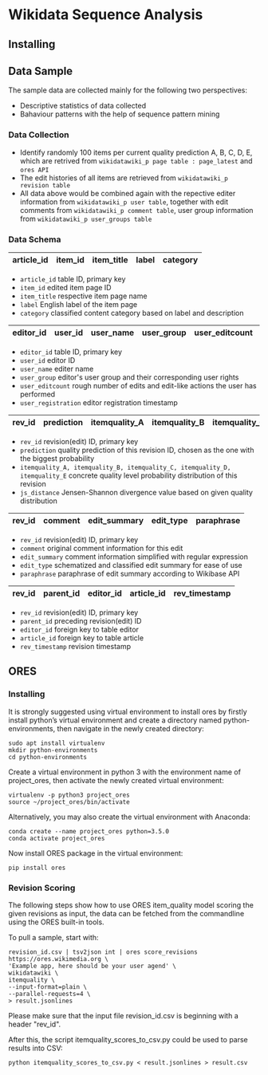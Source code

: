 # Wikidata Sequence Analysis

## Installing  

## Data Sample

The sample data are collected mainly for the following two perspectives: 

* Descriptive statistics of data collected
* Bahaviour patterns with the help of sequence pattern mining

### Data Collection 
* Identify randomly 100 items per current quality prediction A, B, C, D, E, which are retrived from ```wikidatawiki_p page table : page_latest``` and ```ores API```
* The edit histories of all items are retrieved from ```wikidatawiki_p revision table```
* All data above would be combined again with the repective editer information from ```wikidatawiki_p user table```, together with edit comments from ```wikidatawiki_p comment table```, user group information from ```wikidatawiki_p user_groups table```

### Data Schema
| article_id | item_id | item_title | label | category|
| :---: | :---: | :---: | :---: | :---: |

* ```article_id``` table ID, primary key
* ```item_id``` edited item page ID
* ```item_title``` respective item page name 
* ```label``` English label of the item page
* ```category``` classified content category based on label and description

| editor_id | user_id | user_name | user_group | user_editcount | user_registration |
| :---: | :---: | :---: | :---: | :---: | :---: |

* ```editor_id```  table ID, primary key
* ```user_id```  editor ID
* ```user_name``` editer name 
* ```user_group``` editor's user group and their corresponding user rights
* ```user_editcount``` rough number of edits and edit-like actions the user has performed
* ```user_registration``` editor registration timestamp

| rev_id | prediction | itemquality_A | itemquality_B | itemquality_C | itemquality_D | itemquality_E |js_distance |
| :---: | :---: | :---: | :---: | :---: | :---: | :---: |  :---: |

* ```rev_id```  revision(edit) ID, primary key
* ```prediction``` quality prediction of this revision ID, chosen as the one with the biggest probability 
* ```itemquality_A, itemquality_B, itemquality_C, itemquality_D, itemquality_E``` concrete quality level probability distribution of this revision
* ```js_distance``` Jensen-Shannon divergence value based on given quality distribution

| rev_id | comment| edit_summary | edit_type | paraphrase |
| :---: | :---: | :---: | :---: | :---: | 

* ```rev_id``` revision(edit) ID, primary key
* ```comment```  original comment information for this edit
* ```edit_summary```  comment information simplified with regular expression
* ```edit_type```  schematized and classified edit summary for ease of use
* ```paraphrase```  paraphrase of edit summary according to Wikibase API 

| rev_id | parent_id | editor_id | article_id | rev_timestamp |
| :---: | :---: | :---: | :---: | :---: | 

* ```rev_id```  revision(edit) ID, primary key
* ```parent_id```  preceding revision(edit) ID
* ```editor_id```  foreign key to table editor 
* ```article_id```  foreign key to table article
* ```rev_timestamp``` revision timestamp

## ORES

### Installing
It is strongly suggested using virtual environment to install ores by firstly install python’s virtual environment and create a directory named python-environments, then navigate in the newly created directory:
```
sudo apt install virtualenv
mkdir python-environments
cd python-environments
```
Create a virtual environment in python 3 with the environment name of project_ores, then activate the newly created virtual environment:
```
virtualenv -p python3 project_ores
source ~/project_ores/bin/activate
```
Alternatively, you may also create the virtual environment with Anaconda:
```
conda create --name project_ores python=3.5.0
conda activate project_ores
```
Now install ORES package in the virtual environment:
```
pip install ores
```

### Revision Scoring 
The following steps show how to use ORES item_quality model scoring the given revisions as input, the data can be fetched from the commandline using the ORES built-in tools.

To pull a sample, start with:
```
revision_id.csv | tsv2json int | ores score_revisions https://ores.wikimedia.org \
'Example app, here should be your user agend' \
wikidatawiki \
itemquality \
--input-format=plain \
--parallel-requests=4 \
> result.jsonlines
```
Please make sure that the input file revision_id.csv is beginning with a header "rev_id". 

After this, the script itemquality_scores_to_csv.py could be used to parse results into CSV:
```
python itemquality_scores_to_csv.py < result.jsonlines > result.csv
```